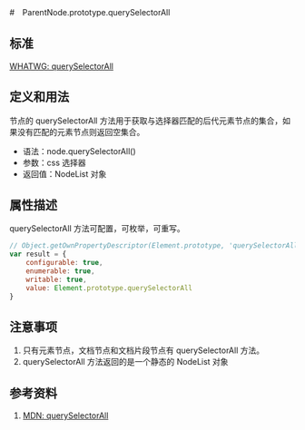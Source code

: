 #　ParentNode.prototype.querySelectorAll

## 标准
[WHATWG: querySelectorAll](https://dom.spec.whatwg.org/#dom-parentnode-queryselectorall)

## 定义和用法
节点的 querySelectorAll 方法用于获取与选择器匹配的后代元素节点的集合，如果没有匹配的元素节点则返回空集合。

- 语法：node.querySelectorAll()
- 参数：css 选择器
- 返回值：NodeList 对象

## 属性描述
querySelectorAll 方法可配置，可枚举，可重写。
```javascript
// Object.getOwnPropertyDescriptor(Element.prototype, 'querySelectorAll') 的结果如下：
var result = {
    configurable: true,
    enumerable: true,
    writable: true,
    value: Element.prototype.querySelectorAll
}
```

## 注意事项
1. 只有元素节点，文档节点和文档片段节点有 querySelectorAll 方法。
2. querySelectorAll 方法返回的是一个静态的 NodeList 对象

## 参考资料
1. [MDN: querySelectorAll](https://developer.mozilla.org/en-US/docs/Web/API/Document/querySelectorAll)
